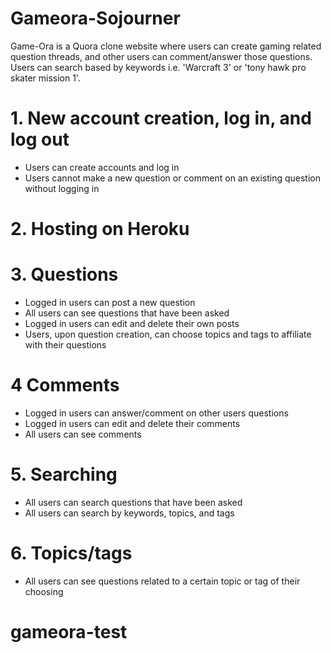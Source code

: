 # Gameora-Sojourner

Game-Ora is a Quora clone website where users can create gaming related question threads, and other users can comment/answer those questions. Users can search based by keywords i.e. 'Warcraft 3' or 'tony hawk pro skater mission 1'.

# 1. New account creation, log in, and log out
* Users can create accounts and log in
* Users cannot make a new question or comment on an existing question without logging in

# 2. Hosting on Heroku

# 3. Questions
* Logged in users can post a new question
* All users can see questions that have been asked
* Logged in users can edit and delete their own posts
* Users, upon question creation, can choose topics and tags to affiliate with their questions


# 4 Comments 
* Logged in users can answer/comment on other users questions 
* Logged in users can edit and delete their comments
* All users can see comments


#  5. Searching
* All users can search questions that have been asked
* All users can search by keywords, topics, and tags

# 6. Topics/tags
* All users can see questions related to a certain topic or tag of their choosing
# gameora-test
